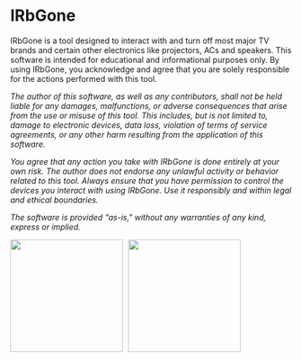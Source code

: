 # IRbGone

IRbGone is a tool designed to interact with and turn off most major TV brands and certain other electronics like projectors, ACs and speakers. 
This software is intended for educational and informational purposes only. 
By using IRbGone, you acknowledge and agree that you are solely responsible for the actions performed with this tool.

<i>
The author of this software, as well as any contributors, shall not be held liable for any damages, malfunctions, or adverse consequences that arise from the use or misuse of this tool. This includes, but is not limited to, damage to electronic devices, data loss, violation of terms of service agreements, or any other harm resulting from the application of this software.

You agree that any action you take with IRbGone is done entirely at your own risk. The author does not endorse any unlawful activity or behavior related to this tool. Always ensure that you have permission to control the devices you interact with using IRbGone. Use it responsibly and within legal and ethical boundaries.

The software is provided "as-is," without any warranties of any kind, express or implied.</i>

<div style="display: flex; gap: 10px;">
  <img src="https://github.com/DevEclipse1/IRbGone/blob/main/showcase1.gif?raw=true" width="200px">
  <img src="https://github.com/DevEclipse1/IRbGone/blob/main/showcase2.gif?raw=true" width="200px">
</div>
